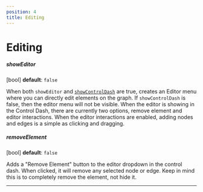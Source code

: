 ```yaml
---
position: 4
title: Editing
---
```


# Editing

##### showEditor

[bool] **default**: `false` 

When both `showEditor` and [`showControlDash`](#showControlDash) are true, creates an Editor menu where you can directly edit elements on the graph. If `showControlDash` is false, then the editor menu will not be visible. When the editor is showing in the Control Dash, there are currently two options, remove element and editor interactions. When the editor interactions are enabled, adding nodes and edges is a simple as clicking and dragging.

##### removeElement 

[bool] **default**: `false` 

Adds a "Remove Element" button to the editor dropdown in the control dash.  When clicked, it will remove any selected node or edge.  Keep in mind this is to completely remove the element, not hide it.

<!-- ##### addNodes

[bool] `false`    

**not currently implemented** Adds an "Add node" button to the editor dropdown in the control dash.  When clicked, it will insert a new node into the graph. -->

<!-- ##### addEdges

[bool] `false`   

**not currently implemented** Adds an "Add edge" button to the editor dropdown in the control dash.  When clicked, it will insert a new node into the graph. Note that an edge cannot exist without both a source and a target node.-->

___